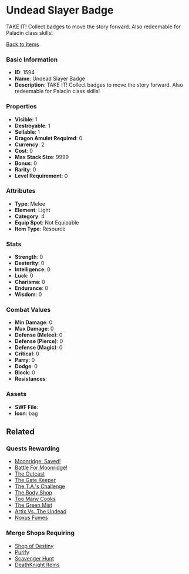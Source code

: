 # Undead Slayer Badge

TAKE IT! Collect badges to move the story forward. Also redeemable for Paladin class skills!

[Back to Items](../items.md)

### Basic Information

- **ID**: 1594
- **Name**: Undead Slayer Badge
- **Description**: TAKE IT! Collect badges to move the story forward. Also redeemable for Paladin class skills!

### Properties

- **Visible**: 1
- **Destroyable**: 1
- **Sellable**: 1
- **Dragon Amulet Required**: 0
- **Currency**: 2
- **Cost**: 0
- **Max Stack Size**: 9999
- **Bonus**: 0
- **Rarity**: 0
- **Level Requirement**: 0

### Attributes

- **Type**: Melee
- **Element**: Light
- **Category**: 4
- **Equip Spot**: Not Equipable
- **Item Type**: Resource

### Stats

- **Strength**: 0
- **Dexterity**: 0
- **Intelligence**: 0
- **Luck**: 0
- **Charisma**: 0
- **Endurance**: 0
- **Wisdom**: 0

### Combat Values

- **Min Damage**: 0
- **Max Damage**: 0
- **Defense (Melee)**: 0
- **Defense (Pierce)**: 0
- **Defense (Magic)**: 0
- **Critical**: 0
- **Parry**: 0
- **Dodge**: 0
- **Block**: 0
- **Resistances**: 

### Assets

- **SWF File**: 
- **Icon**: bag

## Related

### Quests Rewarding

- [Moonridge: Saved!](../quests/229-moonridge-saved.md)
- [Battle For Moonridge!](../quests/233-battle-for-moonridge.md)
- [The Outcast](../quests/235-the-outcast.md)
- [The Gate Keeper](../quests/237-the-gate-keeper.md)
- [The T.A.'s Challenge](../quests/238-the-t-a-s-challenge.md)
- [The Body Shop](../quests/240-the-body-shop.md)
- [Too Many Cooks](../quests/242-too-many-cooks.md)
- [The Green Mist](../quests/243-the-green-mist.md)
- [Artix Vs. The Undead](../quests/244-artix-vs-the-undead.md)
- [Noxus Fumes](../quests/251-noxus-fumes.md)

### Merge Shops Requiring

- [Shop of Destiny](../merge-shops/38-shop-of-destiny.md)
- [Purify](../merge-shops/39-purify.md)
- [Scavenger Hunt](../merge-shops/40-scavenger-hunt.md)
- [DeathKnight Items](../merge-shops/209-deathknight-items.md)

